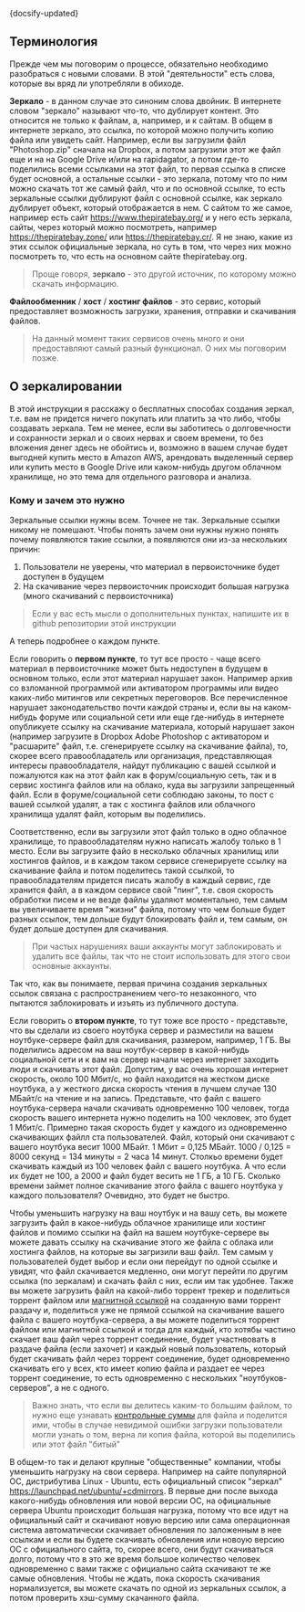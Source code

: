 {docsify-updated}

## Терминология

Прежде чем мы поговорим о процессе, обязательно необходимо разобраться с новыми словами. В этой "деятельности" есть слова, которые вы вряд ли употребляли в обиходе.

**Зеркало** - в данном случае это синоним слова двойник. В интернете словом "зеркало" называют что-то, что дублирует контент. Это относится не только к файлам, а, например, и к сайтам.
В общем в интернете зеркало, это ссылка, по которой можно получить копию файла или увидеть сайт. Например, если вы загрузили файл "Photoshop.zip" сначала на Dropbox, а потом загрузили этот же файл еще и на на Google Drive и/или на rapidagator, а потом где-то поделились всеми ссылками на этот файл, то первая ссылка в списке будет основной, а остальные ссылки - это зеркала, потому что по ним можно скачать тот же самый файл, что и по основной ссылке, то есть зеркальные ссылки дублируют файл с основной ссылке, как зеркало дублирует объект, который отображается в нем. С сайтом то же самое, например есть сайт https://www.thepiratebay.org/ и у него есть зеркала, сайты, через который можно посмотреть, например https://thepiratebay.zone/ или https://thepiratebay.cr/. Я не знаю, какие из этих ссылок официальные зеркала, но суть в том, что через них можно посмотреть то, что есть на основном сайте thepiratebay.org.

> Проще говоря, **зеркало** - это другой источник, по которому можно скачать информацию.

**Файлообменник** / **хост** / **хостинг файлов** - это сервис, который предоставляет возможность загрузки, хранения, отправки и скачивания файлов.

> На данный момент таких сервисов очень много и они предоставляют самый разный функционал. О них мы поговорим позже.

## О зеркалировании

В этой инструкции я расскажу о бесплатных способах создания зеркал, т.е. вам не придется ничего покупать или платить за что либо, чтобы создавать зеркала. Тем не менее, если вы заботитесь о долговечности и сохранности зеркал и о своих нервах и своем времени, то без вложения денег здесь не обойтись и, возможно в вашем случае будет выгодней купить место в Amazon AWS, арендовать выделенный сервер или купить место в Google Drive или каком-нибудь другом облачном хранилище, но это тема для отдельного разговора и анализа.

### Кому и зачем это нужно

Зеркальные ссылки нужны всем. Точнее не так. Зеркальные ссылки никому не помешают. Чтобы понять зачем они нужны нужно понять почему появляются такие ссылки, а появляются они из-за нескольких причин:

1. Пользователи не уверены, что материал в первоисточнике будет доступен в будущем
2. На скачивание через первоисточник происходит большая нагрузка (много скачиваний с первоисточника)

> Если у вас есть мысли о дополнительных пунктах, напишите их в github репозитории этой инструкции

А теперь подробнее о каждом пункте.

Если говорить о **первом пункте**, то тут все просто - чаще всего материал в первоисточнике может быть недоступен в будущем в основном только, если этот материал нарушает закон. Например архив со взломанной программой или активатором программы или видео каких-либо митингов или секретных переговоров. Все перечисленное нарушает законодательство почти каждой страны и, если вы на каком-нибудь форуме или социальной сети или еще где-нибудь в интернете опубликуете ссылку на скачивание материала, который нарушает закон (например загрузите в Dropbox Adobe Photoshop с активатором и "расшарите" файл, т.е. сгенерируете ссылку на скачивание файла), то, скорее всего правообладатель или организация, представляющая интересы правообладателя, найдут публикацию с вашей ссылкой и пожалуются как на этот файл как в форум/социальную сеть, так и в сервис хостинга файлов или на облако, куда вы загрузили запрещенный файл. Если в форуме/социальной сети соблюдаю законы, то пост с вашей ссылкой удалят, а так с хостинга файлов или облачного хранилища удалят файл, которым вы поделились.

Соответственно, если вы загрузили этот файл только в одно облачное хранилище, то правообладателям нужно написать жалобу только в 1 место. Если вы загрузите файо в несколько облачных хранилищ или хостингов файлов, и в каждом таком сервисе сгенерируете ссылку на скачивание файла и потом поделитесь такой ссылкой, то правообладателям придется писать жалобу в каждый сервис, где хранится файл, а в каждом сервисе свой "пинг", т.е. своя скорость обработки писем и не везде файлы удаляют моментально, тем самым вы увеличиваете время "жизни" файла, потому что чем больше будет разных ссылок, тем дольше будут блокировать файл и, тем самым, он будет дольше доступен для скачивания.

> При частых нарушениях ваши аккаунты могут заблокировать и удалить все файлы, так что не стоит использовать для этого свои основные аккаунты.

Так что, как вы понимаете, первая причина создания зеркальных ссылок связана с распространением чего-то незаконного, что пытаются заблокировать и изъять из публичного доступа.

Если говорить о **втором пункте**, то тут тоже все просто - представьте, что вы сделали из своего ноутбука сервер и разместили на вашем ноутбуке-сервере файл для скачивания, размером, например, 1 ГБ. Вы поделились адресом на ваш ноутбук-сервер в какой-нибудь социальной сети и к вам на сервер начали через интернет заходить люди и скачивать этот файл. Допустим, у вас очень хорошая интернет скорость, около 100 Мбит/с, но файл находится на жестком диске ноутбука, а у жесткого диска скорость чтения в лучшем случае 130 МБайт/с на чтение и на запись. Представьте, что файл с вашего ноутбука-сервера начали скачивать одновременно 100 человек, тогда скорость вашего интернета нужно поделить на 100 чекловек, это будет 1 Мбит/с. Примерно такая скорость будет у каждого из одновременно скачивающих файлл ста пользователей. Файл, который они скачивают с вашего ноутбука весит 1000 МБайт. 1 Мбит = 0,125 МБайт. 1000 / 0,125 = 8000 секунд = 134 минуты = 2 часа 14 минут. Столкьо времени будет скачивать каждый из 100 человек файл с вашего ноутбука. А что если их будет не 100, а 2000 и файл будет весить не 1 ГБ, а 10 ГБ. Сколько времени займет полное скачивание этого файла с вашего ноутбука у каждого пользователя? Очевидно, это будет не быстро.

Чтобы уменьшить нагрузку на ваш ноутбук и на вашу сеть, вы можете загрузить файл в какое-нибудь облачное хранилище или хостинг файлов и помимо ссылки на файл на вашем ноутбуке-сервере вы можете давать ссылку на скачивание этого же файла с облака или хостинга файлов, на которые вы загризили ваш файл. Тем самым у пользователей будет выбор и если они перейдут по одной ссылке и увидят, что файл скачивается медленно, они могут перейти по другим ссылка (по зеркалам) и скачать файл с них, если им так удобнее. Также вы можете загрузить файл на какой-либо торрент трекер и поделиться торрент файлом или [магнитной ссылкой](https://ru.wikipedia.org/wiki/Magnet-%D1%81%D1%81%D1%8B%D0%BB%D0%BA%D0%B0) на созданную вами торрент раздачу и, поделиться уже не прямой ссылкой на скачивание вашего файла с вашего ноутбука-сервера, а вы можете поделиться торрент файлом или магнитной ссылкой и тогда для каждый, кто хотябы частино скачает ваш файл через торрент соединение, будет участнвовать в раздаче файла (если захочет) и каждый новый пользователь, который будет скачивать файл через торрент соединение, будет одновременно скачивать его у всех, кто имеет копию файла и раздает ее через торрент соединение, то есть одновременно с нескольких "ноутбуков-серверов", а не с одного.

> Важно знать, что если вы делитесь каким-то большим файлом, то нужно еще узнавать [контрольные суммы](https://ru.wikipedia.org/wiki/%D0%9A%D0%BE%D0%BD%D1%82%D1%80%D0%BE%D0%BB%D1%8C%D0%BD%D0%B0%D1%8F_%D1%81%D1%83%D0%BC%D0%BC%D0%B0) для файла и поделится ими, чтобы в случае невидимой ошибки загрузки пользователи могли узнать о том, верна ли копия файла, которой вы поделились или этот файл "битый"

В общем-то так и делают крупные "общественные" компании, чтобы уменьшить нагрузку на свои сервера. Например на сайте популярной ОС, дистрибутива Linux - Ubuntu, есть официальный список "зеркал" https://launchpad.net/ubuntu/+cdmirrors. В первые дни после выхода какого-нибудь обновления или новой версии ОС, на официальные сервера Ubuntu происходит большая нагрузка, потому что все идут на официальный сайт и скачивают новую версию или сама операционная система автоматически скачивает обновления по заложенным в нее ссылкам и если вы будете скачивать обновления или новоую версию ОС с официального сайта, то, скорее всего, они будут скачиваться долго, потому что в это же время большое количество человек одновременно с вами также с официально сайта скачивают те же самые обновления. Чтобы не ждать, пока скорость скачивания нормализуется, вы можете скачать по одной из зеркальных ссылок, а потом проверить хэш-сумму скачанного файла.
